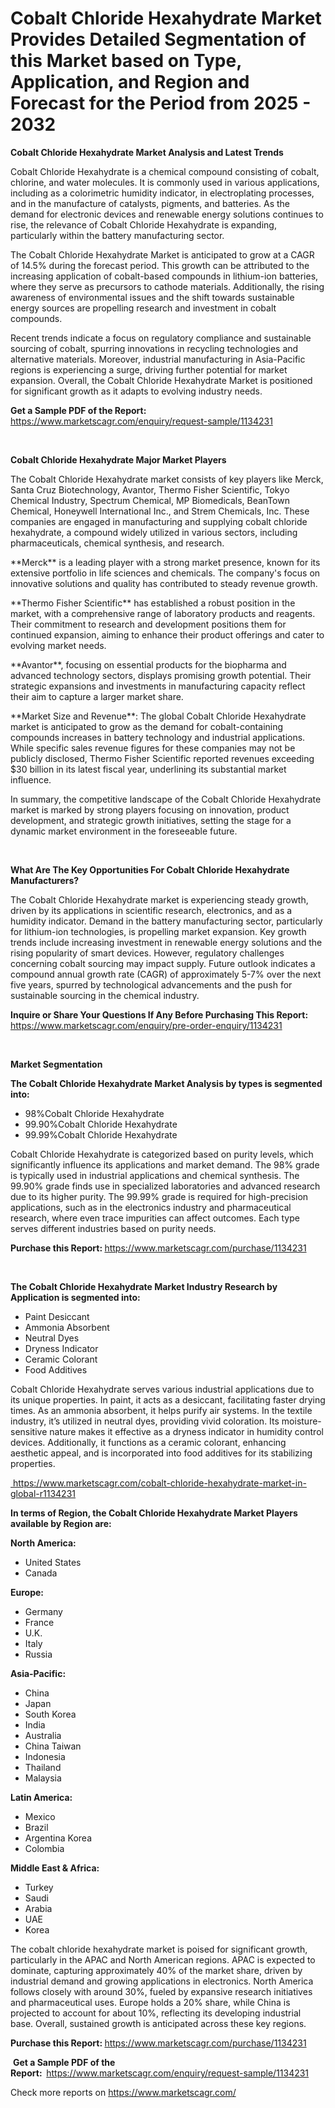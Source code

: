 <p><h1>Cobalt Chloride Hexahydrate Market Provides Detailed Segmentation of this Market based on Type, Application, and Region and Forecast for the Period from 2025 - 2032</h1></p><p><strong>Cobalt Chloride Hexahydrate Market Analysis and Latest Trends</strong></p>
<p><p>Cobalt Chloride Hexahydrate is a chemical compound consisting of cobalt, chlorine, and water molecules. It is commonly used in various applications, including as a colorimetric humidity indicator, in electroplating processes, and in the manufacture of catalysts, pigments, and batteries. As the demand for electronic devices and renewable energy solutions continues to rise, the relevance of Cobalt Chloride Hexahydrate is expanding, particularly within the battery manufacturing sector.</p><p>The Cobalt Chloride Hexahydrate Market is anticipated to grow at a CAGR of 14.5% during the forecast period. This growth can be attributed to the increasing application of cobalt-based compounds in lithium-ion batteries, where they serve as precursors to cathode materials. Additionally, the rising awareness of environmental issues and the shift towards sustainable energy sources are propelling research and investment in cobalt compounds. </p><p>Recent trends indicate a focus on regulatory compliance and sustainable sourcing of cobalt, spurring innovations in recycling technologies and alternative materials. Moreover, industrial manufacturing in Asia-Pacific regions is experiencing a surge, driving further potential for market expansion. Overall, the Cobalt Chloride Hexahydrate Market is positioned for significant growth as it adapts to evolving industry needs.</p></p>
<p><strong>Get a Sample PDF of the Report:&nbsp;</strong> <a href="https://www.marketscagr.com/enquiry/request-sample/1134231?utm_campaign=3536&utm_medium=2&utm_source=Github&utm_content=ia&utm_term=25032025&utm_id=cobalt-chloride-hexahydrate">https://www.marketscagr.com/enquiry/request-sample/1134231</a></p>
<p>&nbsp;</p>
<p><strong>Cobalt Chloride Hexahydrate Major Market Players</strong></p>
<p><p>The Cobalt Chloride Hexahydrate market consists of key players like Merck, Santa Cruz Biotechnology, Avantor, Thermo Fisher Scientific, Tokyo Chemical Industry, Spectrum Chemical, MP Biomedicals, BeanTown Chemical, Honeywell International Inc., and Strem Chemicals, Inc. These companies are engaged in manufacturing and supplying cobalt chloride hexahydrate, a compound widely utilized in various sectors, including pharmaceuticals, chemical synthesis, and research.</p><p>**Merck** is a leading player with a strong market presence, known for its extensive portfolio in life sciences and chemicals. The company's focus on innovative solutions and quality has contributed to steady revenue growth. </p><p>**Thermo Fisher Scientific** has established a robust position in the market, with a comprehensive range of laboratory products and reagents. Their commitment to research and development positions them for continued expansion, aiming to enhance their product offerings and cater to evolving market needs.</p><p>**Avantor**, focusing on essential products for the biopharma and advanced technology sectors, displays promising growth potential. Their strategic expansions and investments in manufacturing capacity reflect their aim to capture a larger market share.</p><p>**Market Size and Revenue**: The global Cobalt Chloride Hexahydrate market is anticipated to grow as the demand for cobalt-containing compounds increases in battery technology and industrial applications. While specific sales revenue figures for these companies may not be publicly disclosed, Thermo Fisher Scientific reported revenues exceeding $30 billion in its latest fiscal year, underlining its substantial market influence.</p><p>In summary, the competitive landscape of the Cobalt Chloride Hexahydrate market is marked by strong players focusing on innovation, product development, and strategic growth initiatives, setting the stage for a dynamic market environment in the foreseeable future.</p></p>
<p>&nbsp;</p>
<p><strong>What Are The Key Opportunities For Cobalt Chloride Hexahydrate Manufacturers?</strong></p>
<p><p>The Cobalt Chloride Hexahydrate market is experiencing steady growth, driven by its applications in scientific research, electronics, and as a humidity indicator. Demand in the battery manufacturing sector, particularly for lithium-ion technologies, is propelling market expansion. Key growth trends include increasing investment in renewable energy solutions and the rising popularity of smart devices. However, regulatory challenges concerning cobalt sourcing may impact supply. Future outlook indicates a compound annual growth rate (CAGR) of approximately 5-7% over the next five years, spurred by technological advancements and the push for sustainable sourcing in the chemical industry.</p></p>
<p><strong>Inquire or Share Your Questions If Any Before Purchasing This Report:</strong> <a href="https://www.marketscagr.com/enquiry/pre-order-enquiry/1134231?utm_campaign=3536&utm_medium=2&utm_source=Github&utm_content=ia&utm_term=25032025&utm_id=cobalt-chloride-hexahydrate">https://www.marketscagr.com/enquiry/pre-order-enquiry/1134231</a></p>
<p>&nbsp;</p>
<p><strong>Market Segmentation</strong></p>
<p><strong>The Cobalt Chloride Hexahydrate Market Analysis by types is segmented into:</strong></p>
<p><ul><li>98%Cobalt Chloride Hexahydrate</li><li>99.90%Cobalt Chloride Hexahydrate</li><li>99.99%Cobalt Chloride Hexahydrate</li></ul></p>
<p><p>Cobalt Chloride Hexahydrate is categorized based on purity levels, which significantly influence its applications and market demand. The 98% grade is typically used in industrial applications and chemical synthesis. The 99.90% grade finds use in specialized laboratories and advanced research due to its higher purity. The 99.99% grade is required for high-precision applications, such as in the electronics industry and pharmaceutical research, where even trace impurities can affect outcomes. Each type serves different industries based on purity needs.</p></p>
<p><strong>Purchase this Report:&nbsp;</strong><a href="https://www.marketscagr.com/purchase/1134231?utm_campaign=3536&utm_medium=2&utm_source=Github&utm_content=ia&utm_term=25032025&utm_id=cobalt-chloride-hexahydrate">https://www.marketscagr.com/purchase/1134231</a></p>
<p>&nbsp;</p>
<p><strong>The Cobalt Chloride Hexahydrate Market Industry Research by Application is segmented into:</strong></p>
<p><ul><li>Paint Desiccant</li><li>Ammonia Absorbent</li><li>Neutral Dyes</li><li>Dryness Indicator</li><li>Ceramic Colorant</li><li>Food Additives</li></ul></p>
<p><p>Cobalt Chloride Hexahydrate serves various industrial applications due to its unique properties. In paint, it acts as a desiccant, facilitating faster drying times. As an ammonia absorbent, it helps purify air systems. In the textile industry, it’s utilized in neutral dyes, providing vivid coloration. Its moisture-sensitive nature makes it effective as a dryness indicator in humidity control devices. Additionally, it functions as a ceramic colorant, enhancing aesthetic appeal, and is incorporated into food additives for its stabilizing properties.</p></p>
<p><a href="https://www.marketscagr.com/cobalt-chloride-hexahydrate-market-in-global-r1134231?utm_campaign=3536&utm_medium=2&utm_source=Github&utm_content=ia&utm_term=25032025&utm_id=cobalt-chloride-hexahydrate">&nbsp;https://www.marketscagr.com/cobalt-chloride-hexahydrate-market-in-global-r1134231</a></p>
<p><strong>In terms of Region, the Cobalt Chloride Hexahydrate Market Players available by Region are:</strong></p>
<p>
    <p> <strong> North America: </strong>
        <ul>
            <li>United States</li>
            <li>Canada</li>
        </ul>
        </p> 
    <p> <strong> Europe: </strong>
        <ul>
            <li>Germany</li>
            <li>France</li>
            <li>U.K.</li>
            <li>Italy</li>
            <li>Russia</li>
        </ul>
        </p> 
    <p> <strong> Asia-Pacific: </strong>
        <ul>
            <li>China</li>
            <li>Japan</li>
            <li>South Korea</li>
            <li>India</li>
            <li>Australia</li>
            <li>China Taiwan</li>
            <li>Indonesia</li>
            <li>Thailand</li>
            <li>Malaysia</li>
        </ul>
        </p> 
    <p> <strong> Latin America: </strong>
        <ul>
            <li>Mexico</li>
            <li>Brazil</li>
            <li>Argentina Korea</li>
            <li>Colombia</li>
        </ul>
        </p> 
    <p> <strong> Middle East & Africa: </strong>
        <ul>
            <li>Turkey</li>
            <li>Saudi</li>
            <li>Arabia</li>
            <li>UAE</li>
            <li>Korea</li>
        </ul>
    </p>
    </p>
<p><p>The cobalt chloride hexahydrate market is poised for significant growth, particularly in the APAC and North American regions. APAC is expected to dominate, capturing approximately 40% of the market share, driven by industrial demand and growing applications in electronics. North America follows closely with around 30%, fueled by expansive research initiatives and pharmaceutical uses. Europe holds a 20% share, while China is projected to account for about 10%, reflecting its developing industrial base. Overall, sustained growth is anticipated across these key regions.</p></p>
<p><strong>Purchase this Report: </strong><a href="https://www.marketscagr.com/purchase/1134231?utm_campaign=3536&utm_medium=2&utm_source=Github&utm_content=ia&utm_term=25032025&utm_id=cobalt-chloride-hexahydrate">https://www.marketscagr.com/purchase/1134231</a></p>
<p>&nbsp;<strong>Get a Sample PDF of the Report:&nbsp;&nbsp;</strong><a href="https://www.marketscagr.com/enquiry/request-sample/1134231?utm_campaign=3536&utm_medium=2&utm_source=Github&utm_content=ia&utm_term=25032025&utm_id=cobalt-chloride-hexahydrate">https://www.marketscagr.com/enquiry/request-sample/1134231</a></p>
<p><strong></strong></p>
<p>Check more reports on <a href="https://www.marketscagr.com/?utm_campaign=3536&utm_medium=2&utm_source=Github&utm_content=ia&utm_term=25032025&utm_id=cobalt-chloride-hexahydrate">https://www.marketscagr.com/</a></p>